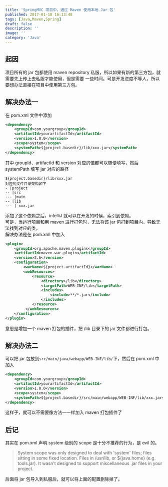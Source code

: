 ```yaml
---
title: 'SpringMVC 项目中，通过 Maven 使用本地 Jar 包'
published: 2017-01-18 16:13:48
tags: [Java,Maven,Spring]
draft: false
description: ''
image: ''
category: 'Java'
---
```

## 起因
项目所有的 jar 包都使用 maven repository 私服，所以如果有新的第三方包，就需要先上传上去私服才能使用，但是需要
一些时间。可是开发进度不等人，所以要想办法直接在项目中使用第三方包。

## 解决办法一
在 pom.xml 文件中添加
```xml title='pom.xml'
<dependency>
    <groupId>com.yourgroup</groupId>
    <artifactId>yourartifactId</artifactId>
    <version>1.0.0</version>
    <scope>system</scope>
    <systemPath>${project.basedir}/lib/xxx.jar</systemPath>
</dependency>
```
其中 groupId、artifactId 和 version 对应的值都可以随便填写，然后 systemPath 填写 jar 对应的路径  
```
${project.basedir}/lib/xxx.jar
对应的文件目录架构如下
- |project
-- |src
--- |main
-- |lib
--- | xxx.jar
```
添加了这个依赖之后，intelliJ 就可以在开发的时候，索引到依赖。   
可是，当运行项目和用 maven 进行打包时，无法将该 jar 包打到项目内，导致无法找到对应的类。  
解决办法是在 pom.xml 中加入
```xml title='pom.xml'
<plugin>
    <groupId>org.apache.maven.plugins</groupId>
    <artifactId>maven-war-plugin</artifactId>
    <version>2.6</version>
    <configuration>
        <warName>${project.artifactId}</warName>
        <webResources>
            <resource>
                <directory>/lib</directory>
                <targetPath>WEB-INF/lib</targetPath>
                <includes>
                    <include>**/*.jar</include>
                </includes>
            </resource>
         </webResources>
    </configuration>
</plugin>
```
意思是增加一个 maven 打包的插件，把 /lib 目录下的 jar 文件都进行打包。

## 解决办法二
可以把 jar 包放到`src/main/java/webapp/WEB-INF/lib/`下，然后在 pom.xml 中加入
```xml title='pom.xml'
<dependency>
    <groupId>com.yourgroup</groupId>
    <artifactId>yourartifactId</artifactId>
    <version>1.0.0</version>
    <scope>system</scope>
    <systemPath>${project.basedir}/src/main/webapp/WEB-INF/lib/xxx.jar</systemPath>
</dependency>
```
这样子，就可以不需要像方法一一样加入 maven 打包插件了



## 后记
其实在 pom.xml 声明 system 级别的 scope 是十分不推荐的行为，是 evil 的。
> System scope was only designed to deal with 'system' files; files sitting in some fixed location. Files in  /usr/lib, or ${java.home} (e.g. tools.jar). It wasn't designed to support miscellaneous .jar files in your project.

后面将 jar 包导入到私服后，就可以将上面的配置删除掉了。
